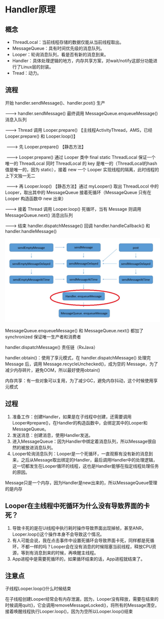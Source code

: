 # Handler原理



## 概念

- ThreadLocal：当前线程存储的数据仅能从当前线程取出。
- MessageQueue：具有时间优先级的消息队列。
- Looper：轮询消息队列，看是否有新的消息到来。
- Handler：具体处理逻辑的地方，内存共享方案，对wait/notify这部分功能进行了Linux层的封装。
- Tread：动力。



## 流程

开始 handler.sendMessage()、handler.post() 生产  

--->  handler.sendMessage() 最终调用 MessageQueue.enqueueMessage()  消息入队列

--->  Thread  调用 Looper.prepare() 【主线程ActivityThread，AMS，已经 Looper.prepare() 和 Looper.loop()】

​		  --->  先 Looper.prepare() 【静态方法】

​		  --->  Looper.prepare() 通过 Looper 类中 final static ThreadLocal 保证一个唯一的  ThreadLocal  同时 ThreadLocal 的 key 是唯一的（ThreadLocal的hash值是唯一的，因为 static），接着 new 一个 Looper 实现线程的隔离，此时线程的上下文独一无二

​		  --->  再 Looper.loop() 【静态方法】通过 myLooper() 取出 ThreadLocol 中的 Looper，取出其中的 MessageQueue 接着死循环（MessageQueue    只有在 Looper 构造函数中 new 出来）

--->  接着 Thread 调用 Looper.loop() 死循环，当有 Message 则调用 MessageQueue.next() 消息出队列

--->  结束 handler.dispatchMessage()  回调 handler.handleCallback() 和 handler.handleMessage()

![](.\Picture/Handler_sendMessage.jpg)

MessageQueue.enqueueMessage() 和 MessageQueue.next() 都加了 synchronized 保证唯一生产者和消费者

handler.dispatchMessage() 责任链（RxJava）

handler.obtain()：使用了享元模式，在 handler.dispatchMessage() 处理完 Message 后，调用 Message.recycleUnchecked()，成为空的 Message，为了减少内存碎片，避免OOM，所以最好使用obtain()

内存共享：有一些对象可以复用，为了减少GC，避免内存抖动，这个时候使用享元模式



## 过程

1. 准备工作：创建Handler，如果是在子线程中创建，还需要调用Looper#prepare()，在Handler的构造函数中，会绑定其中的Looper和MessageQueue。
2. 发送消息：创建消息，使用Handler发送。
3. 进入MessageQueue：因为Handler中绑定着消息队列，所以Message很自然的被放进消息队列。
4. Looper轮询消息队列：Looper是一个死循环，一直观察有没有新的消息到来，之后从Message取出绑定的Handler，最后调用Handler中的处理逻辑，这一切都发生在Looper循环的线程，这也是Handler能够在指定线程处理任务的原因。

Message只是一个内存，因为Handler是new出来的，所以MessageQueue管理的是内存



##  Looper在主线程中死循环为什么没有导致界面的卡死？

1. 导致卡死的是在Ui线程中执行耗时操作导致界面出现掉帧，甚至ANR，Looper.loop()这个操作本身不会导致这个情况。
2. 有人可能会说，我在点击事件中设置死循环会导致界面卡死，同样都是死循环，不都一样的吗？Looper会在没有消息的时候阻塞当前线程，释放CPU资源，等到有消息到来的时候，再唤醒主线程。
3. App进程中是需要死循环的，如果循环结束的话，App进程就结束了。



## 注意点

子线程Looper.loop()什么时候结束

在子线程创建Looper经常会有内存泄漏，因为，Looper没有释放，需要在结束的时候调用quit()，它会调用removeMessageLocked()，将所有的Message清空，接着唤醒线程执行Looper.loop()，因为为空所以Looper.loop()结束